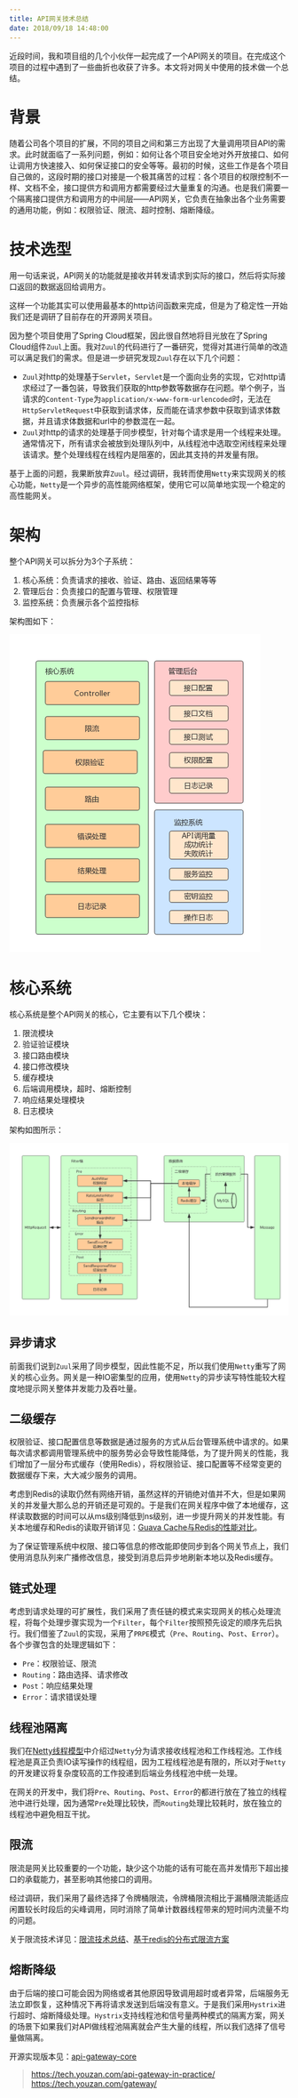 ```yaml
---
title: API网关技术总结
date: 2018/09/18 14:48:00
---
```


近段时间，我和项目组的几个小伙伴一起完成了一个API网关的项目。在完成这个项目的过程中遇到了一些曲折也收获了许多。本文将对网关中使用的技术做一个总结。

<!-- more -->

# 背景

随着公司各个项目的扩展，不同的项目之间和第三方出现了大量调用项目API的需求。此时就面临了一系列问题，例如：如何让各个项目安全地对外开放接口、如何让调用方快速接入、如何保证接口的安全等等。最初的时候，这些工作是各个项目自己做的，这段时期的接口对接是一个极其痛苦的过程：各个项目的权限控制不一样、文档不全，接口提供方和调用方都需要经过大量重复的沟通。也是我们需要一个隔离接口提供方和调用方的中间层——API网关，它负责在抽象出各个业务需要的通用功能，例如：权限验证、限流、超时控制、熔断降级。

# 技术选型

用一句话来说，API网关的功能就是接收并转发请求到实际的接口，然后将实际接口返回的数据返回给调用方。

这样一个功能其实可以使用最基本的http访问函数来完成，但是为了稳定性一开始我们还是调研了目前存在的开源网关项目。

因为整个项目使用了Spring Cloud框架，因此很自然地将目光放在了Spring Cloud组件`Zuul`上面。我对`Zuul`的代码进行了一番研究，觉得对其进行简单的改造可以满足我们的需求。但是进一步研究发现`Zuul`存在以下几个问题：

- `Zuul`对http的处理基于`Servlet`，`Servlet`是一个面向业务的实现，它对http请求经过了一番包装，导致我们获取的http参数等数据存在问题。举个例子，当请求的`Content-Type`为`application/x-www-form-urlencoded`时，无法在`HttpServletRequest`中获取到请求体，反而能在请求参数中获取到请求体数据，并且请求体数据和url中的参数混在一起。
- `Zuul`对http的请求的处理基于同步模型，针对每个请求是用一个线程来处理。通常情况下，所有请求会被放到处理队列中，从线程池中选取空闲线程来处理该请求。整个处理线程在线程内是阻塞的，因此其支持的并发量有限。

基于上面的问题，我果断放弃`Zuul`。经过调研，我转而使用`Netty`来实现网关的核心功能，`Netty`是一个异步的高性能网络框架，使用它可以简单地实现一个稳定的高性能网关。

# 架构

整个API网关可以拆分为3个子系统：

1. 核心系统：负责请求的接收、验证、路由、返回结果等等
2. 管理后台：负责接口的配置与管理、权限管理
3. 监控系统：负责展示各个监控指标

架构图如下：

![API网关架构](media/API%E7%BD%91%E5%85%B3%E6%9E%B6%E6%9E%84.png)


# 核心系统

核心系统是整个API网关的核心，它主要有以下几个模块：

1. 限流模块
2. 验证验证模块
3. 接口路由模块
4. 接口修改模块
5. 缓存模块
6. 后端调用模块，超时、熔断控制
7. 响应结果处理模块
8. 日志模块

架构如图所示：

![核心系统框架](media/%E6%A0%B8%E5%BF%83%E7%B3%BB%E7%BB%9F%E6%A1%86%E6%9E%B6.png)

## 异步请求

前面我们说到`Zuul`采用了同步模型，因此性能不足，所以我们使用`Netty`重写了网关的核心业务。网关是一种IO密集型的应用，使用`Netty`的异步读写特性能较大程度地提示网关整体并发能力及吞吐量。

## 二级缓存

权限验证、接口配置信息等数据是通过服务的方式从后台管理系统中请求的。如果每次请求都调用管理系统中的服务势必会导致性能降低，为了提升网关的性能，我们增加了一层分布式缓存（使用Redis），将权限验证、接口配置等不经常变更的数据缓存下来，大大减少服务的调用。

考虑到Redis的读取仍然有网络开销，虽然这样的开销绝对值并不大，但是如果网关的并发量大那么总的开销还是可观的。于是我们在网关程序中做了本地缓存，这样读取数据的时间可以从ms级别降低到ns级别，进一步提升网关的并发性能。有关本地缓存和Redis的读取开销详见：[Guava Cache与Redis的性能对比][1]。

为了保证管理系统中权限、接口等信息的修改能即使同步到各个网关节点上，我们使用消息队列来广播修改信息，接受到消息后异步地刷新本地以及Redis缓存。

## 链式处理

考虑到请求处理的可扩展性，我们采用了责任链的模式来实现网关的核心处理流程，将每个处理步骤实现为一个`Filter`，每个`Filter`按照预先设定的顺序先后执行。我们借鉴了`Zuul`的实现，采用了`PRPE`模式（`Pre`、`Routing`、`Post`、`Error`）。各个步骤包含的处理逻辑如下：

- `Pre`：权限验证、限流
- `Routing`：路由选择、请求修改
- `Post`：响应结果处理
- `Error`：请求错误处理

## 线程池隔离

我们在[Netty线程模型][2]中介绍过`Netty`分为请求接收线程池和工作线程池。工作线程池是真正负责IO读写操作的线程组，因为工程线程池是有限的，所以对于`Netty`的开发建议将复杂度较高的工作投递到后端业务线程池中统一处理。

在网关的开发中，我们将`Pre`、`Routing`、`Post`、`Error`的都进行放在了独立的线程池中进行处理，因为通常`Pre`处理比较快，而`Routing`处理比较耗时，放在独立的线程池中避免相互干扰。

## 限流

限流是网关比较重要的一个功能，缺少这个功能的话有可能在高并发情形下超出接口的承载能力，甚至影响其他接口的调用。

经过调研，我们采用了最终选择了令牌桶限流，令牌桶限流相比于漏桶限流能适应闲置较长时段后的尖峰调用，同时消除了简单计数器线程带来的短时间内流量不均的问题。

关于限流技术详见：[限流技术总结][3]、[基于redis的分布式限流方案][4]

## 熔断降级

由于后端的接口可能会因为网络或者其他原因导致调用超时或者异常，后端服务无法立即恢复，这种情况下再将请求发送到后端没有意义。于是我们采用`Hystrix`进行超时、熔断降级处理。`Hystrix`支持线程池和信号量两种模式的隔离方案，网关的场景下如果我们对API做线程池隔离就会产生大量的线程，所以我们选择了信号量做隔离。









































开源实现版本见：[api-gateway-core](https://github.com/wangqifox/api-gateway-core)

[1]: /articles/Java/Guava%20Cache与Redis的性能对比.html
[2]: /articles/Java/Netty线程模型.html
[3]: /articles/Java/限流技术总结.html
[4]: /articles/Java/基于redis的分布式限流方案.html

> https://tech.youzan.com/api-gateway-in-practice/
> https://tech.youzan.com/gateway/

